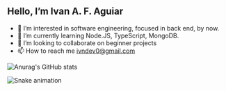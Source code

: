 ## Hello,  I’m Ivan A. F. Aguiar
- 👀 I’m interested in software engineering, focused in back end, by now.
- 🌱 I’m currently learning Node.JS, TypeScript, MongoDB.
- 💞️ I’m looking to collaborate on beginner projects
- 📫 How to reach me ivndev0@gmail.com  


![Anurag's GitHub stats](https://github-readme-stats.vercel.app/api?username=ivnagst&theme=codeSTACKr&show_icons=true)

![Snake animation](https://github.com/ivnagst)


<!---
ivnagst/ivnagst is a ✨ special ✨ repository because its `README.md` (this file) appears on your GitHub profile.
You can click the Preview link to take a look at your changes.
--->
